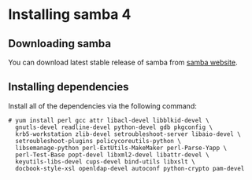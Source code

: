 Installing samba 4
====

Downloading samba
----
You can download latest stable release of samba from [samba website](https://www.samba.org/).

Installing dependencies
----
Install all of the dependencies via the following command:
```
# yum install perl gcc attr libacl-devel libblkid-devel \
  gnutls-devel readline-devel python-devel gdb pkgconfig \
  krb5-workstation zlib-devel setroubleshoot-server libaio-devel \
  setroubleshoot-plugins policycoreutils-python \
  libsemanage-python perl-ExtUtils-MakeMaker perl-Parse-Yapp \
  perl-Test-Base popt-devel libxml2-devel libattr-devel \
  keyutils-libs-devel cups-devel bind-utils libxslt \
  docbook-style-xsl openldap-devel autoconf python-crypto pam-devel
```
